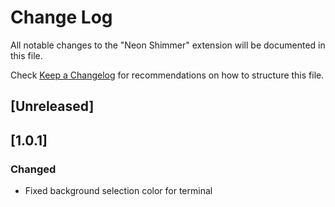# Change Log

All notable changes to the "Neon Shimmer" extension will be documented in this file.

Check [Keep a Changelog](http://keepachangelog.com/) for recommendations on how to structure this file.

## [Unreleased]

## [1.0.1]
### Changed
- Fixed background selection color for terminal

